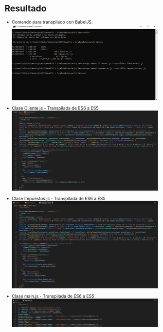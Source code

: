 
# Resultado


- Comando para transpilado con BabelJS.
![resultado](https://raw.githubusercontent.com/VictorTapiaEgana/desafioevaluadoclasses/master/assets/img/Transpilado%20de%20ES6%20a%20ES5.png)
- Clase Cliente.js - Transpilada de ES6 a ES5
![resultado](https://raw.githubusercontent.com/VictorTapiaEgana/desafioevaluadoclasses/master/assets/img/Transpilado_clientes.png)

- Clase Impuestos.js - Transpilada de ES6 a ES5
![resultado](https://raw.githubusercontent.com/VictorTapiaEgana/desafioevaluadoclasses/master/assets/img/Transpilado_impuestos.png)

- Clase main.js - Transpilada de ES6 a ES5
![resultado](https://raw.githubusercontent.com/VictorTapiaEgana/desafioevaluadoclasses/master/assets/img/Transpilado_main.png)



